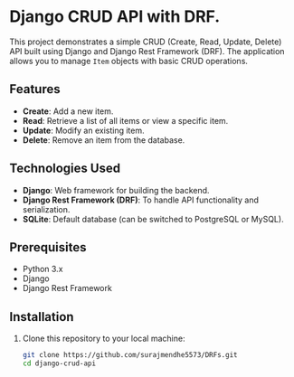 # Django CRUD API with DRF.

This project demonstrates a simple CRUD (Create, Read, Update, Delete) API built using Django and Django Rest Framework (DRF). The application allows you to manage `Item` objects with basic CRUD operations.

## Features

- **Create**: Add a new item.
- **Read**: Retrieve a list of all items or view a specific item.
- **Update**: Modify an existing item.
- **Delete**: Remove an item from the database.

## Technologies Used

- **Django**: Web framework for building the backend.
- **Django Rest Framework (DRF)**: To handle API functionality and serialization.
- **SQLite**: Default database (can be switched to PostgreSQL or MySQL).

## Prerequisites

- Python 3.x
- Django
- Django Rest Framework

## Installation

1. Clone this repository to your local machine:

   ```bash
   git clone https://github.com/surajmendhe5573/DRFs.git
   cd django-crud-api
